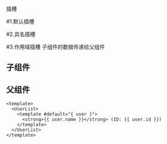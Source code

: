 插槽

#1.默认插槽
<slot></slot>

#2.具名插槽
<slot name="footer"></slot>

#3.作用域插槽
子组件的数据传递给父组件
## 子组件

<template>
  <ul>
    <li v-for="user in users" :key="user.id">
      <!-- 把 user 传给父组件 -->
      <slot :user="user">{{ user.name }}</slot>
    </li>
  </ul>
</template>

<script setup>
const users = [
  { id: 1, name: '小明' },
  { id: 2, name: '小红' }
]
</script>

## 父组件
```
<template>
  <UserList>
    <template #default="{ user }">
      <strong>{{ user.name }}</strong> (ID: {{ user.id }})
    </template>
  </UserList>
</template>
```
